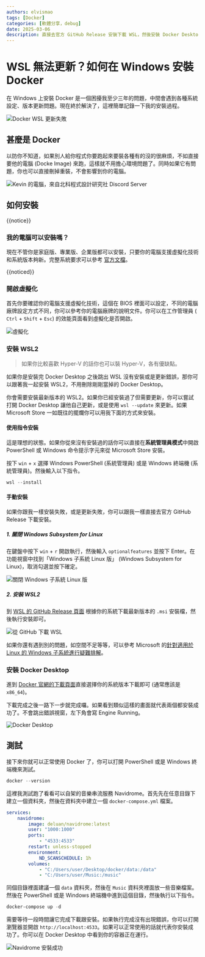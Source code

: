 ```yaml
---
authors: elvismao
tags: [Docker]
categories: [軟體分享，debug]
date: 2025-03-06
description: 直接去官方 GitHub Release 安裝下載 WSL，然後安裝 Docker Desktop 即可。
---
```


# WSL 無法更新？如何在 Windows 安裝 Docker

在 Windows 上安裝 Docker 是一個困擾我至少三年的問題，中間會遇到各種系統設定、版本更新問題。現在終於解決了，這裡簡單記錄一下我的安裝過程。

![Docker WSL 更新失敗](error.webp)

## 甚麼是 Docker

以防你不知道，如果別人給你程式你要跑起來要裝各種有的沒的很麻煩，不如直接要他的電腦 (Docke Image) 來跑，這樣就不用擔心環境問題了。同時如果它有問題，你也可以直接刪掉重裝，不會影響到你的電腦。

![Kevin 的電腦，來自北科程式設計研究社 Discord Server](kevin.webp)

## 如何安裝

{{notice}}

### 我的電腦可以安裝嗎？

現在不管你是家庭版、專業版、企業版都可以安裝，只要你的電腦支援虛擬化技術和系統版本夠新。完整系統要求可以參考 [官方文檔](https://docs.docker.com/desktop/windows/install/#system-requirements)。

{{noticed}}

### 開啟虛擬化

首先你要確認你的電腦支援虛擬化技術，這個在 BIOS 裡面可以設定，不同的電腦廠牌設定方式不同，你可以參考你的電腦廠牌的說明文件。你可以在工作管理員 (
`Ctrl` + `Shift` + `Esc`) 的效能頁面看到虛擬化是否開啟。

![虛擬化](virtualization.webp)

### 安裝 WSL2

> 如果你比較喜歡 Hyper-V 的話你也可以裝 Hyper-V，各有優缺點。

如果你是安裝完 Docker Desktop 之後跳出 WSL 沒有安裝或是更新錯誤，那你可以跟著我一起安裝 WSL2，不用刪除剛剛當掉的 Docker Desktop。

你會需要安裝最新版本的 WSL2。如果你已經安裝過了但需要更新，你可以嘗試打開 Docker Desktop 讓他自己更新，或是使用 `wsl --update` 來更新。如果 Microsoft Store 一如既往的擺爛你可以用我下面的方式來安裝。

#### 使用指令安裝

這是理想的狀態。如果你從來沒有安裝過的話你可以直接在**系統管理員模式**中開啟 PowerShell 或 Windows 命令提示字元來從 Microsoft Store 安裝。

按下 `win` + `x` 選擇 Windows PowerShell (系統管理員) 或是 Windows 終端機 (系統管理員)。然後輸入以下指令。

```powershell
wsl --install
```

#### 手動安裝

如果你跟我一樣安裝失敗，或是更新失敗，你可以跟我一樣直接去官方 GitHub Release 下載安裝。

##### 1. 關閉 Windows Subsystem for Linux

在鍵盤中按下 `win` + `r` 開啟執行，然後輸入 `optionalfeatures` 並按下 Enter。在功能視窗中找到「Windows 子系統 Linux 版」 (Windows Subsystem for Linux)，取消勾選並按下確定。

![關閉 Windows 子系統 Linux 版](off.webp)

##### 2. 安裝 WSL2

到 [WSL 的 GitHub Release 頁面](https://github.com/microsoft/WSL/releases/) 根據你的系統下載最新版本的 `.msi` 安裝檔，然後執行安裝即可。

![從 GitHub 下載 WSL](github.webp)

如果你還有遇到別的問題，如空間不足等等，可以參考 Microsoft 的[針對適用於 Linux 的 Windows 子系統進行疑難排解](https://learn.microsoft.com/zh-tw/windows/wsl/troubleshooting#installation-issues)。

### 安裝 Docker Desktop

進到 [Docker 官網的下載頁面](https://docs.docker.com/desktop/setup/install/windows-install/)直接選擇你的系統版本下載即可 (通常應該是 `x86_64`)。

下載完成之後一路下一步就完成囉。如果看到類似這樣的畫面就代表兩個都安裝成功了。不會跳出錯誤視窗，左下角會寫 Engine Running。

![Docker Desktop](installed.webp)

## 測試

接下來你就可以正常使用 Docker 了，你可以打開 PowerShell 或是 Windows 終端機來測試。

```powershell
docker --version
```

這裡我測試跑了看看可以自架的音樂串流服務 Navidrome。首先先在任意目錄下建立一個資料夾，然後在資料夾中建立一個 `docker-compose.yml` 檔案。

```yaml
services:
    navidrome:
        image: deluan/navidrome:latest
        user: "1000:1000"
        ports:
            - "4533:4533"
        restart: unless-stopped
        environment:
            ND_SCANSCHEDULE: 1h
        volumes:
            - "C:/Users/user/Desktop/docker/data:/data"
            - "C:/Users/user/Music:/music"
```

同個目錄裡面建議一個 `data` 資料夾，然後在 `Music` 資料夾裡面放一些音樂檔案。然後在 PowerShell 或是 Windows 終端機中進到這個目錄，然後執行以下指令。

```powershell
docker-compose up -d
```

需要等待一段時間讓它完成下載跟安裝。如果執行完成沒有出現錯誤，你可以打開瀏覽器並開啟 `http://localhost:4533`。如果可以正常使用的話就代表你安裝成功了。你可以在 Docker Desktop 中看到你的容器正在運行。

![Navidrome 安裝成功](navidrome.webp)
